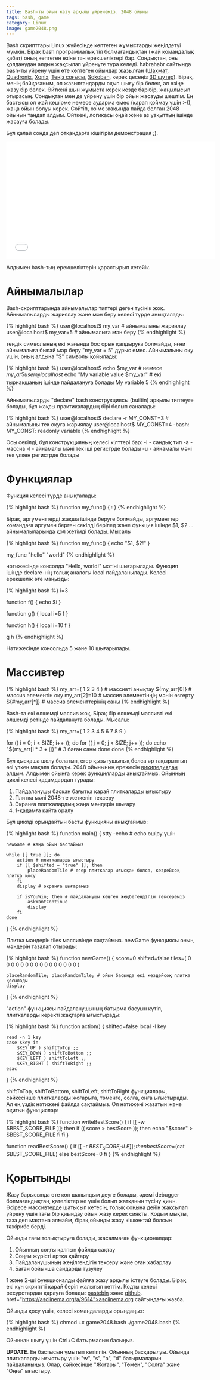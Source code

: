 ```yaml
---
title: Bash-ты ойын жазу арқылы үйренеміз. 2048 ойыны
tags: bash, game
category: Linux
image: game2048.png
---
```


Bash скрипттары Linux жүйесінде көптеген жұмыстарды жеңілдетуі мүмкін. Бірақ bash программалық тіл болмағандықтан (жай командалық қабат) оның көптеген өзіне тән ерекшеліктері бар. Сондықтан, оны қолданудан алдын жақсылап үйренуге тура келеді. <!--more--> habrahabr сайтында bash-ты үйрену үшін өте көптеген ойындар жазылған (<a href="http://habrahabr.ru/post/128549/">Шахмат</a>, <a href="http://habrahabr.ru/post/131921/">Quadronix</a>, <a href="http://habrahabr.ru/post/122029/">Xonix</a>, <a href="http://habrahabr.ru/post/80122/">Теңіз соғысы</a>, <a href="http://habrahabr.ru/post/120198/">Sokoban</a>, керек десеңіз <a href="http://habrahabr.ru/post/130021/">3D шутер</a>). Бірақ, менің байқағаным, ол жазылғандарды оқып шығу бір бөлек, ал өзіңе жазу бір бөлек. Өйткені шын жұмыста керек кезде бәрібір, жаңылысып отырасың. Сондықтан мен де үйрену үшін бір ойын жасауды шештім. Ең бастысы ол жай көшірме немесе аударма емес (қарап қоймау үшін :-)), жаңа ойын болуы керек. Сөйтіп, өзіме жақында пайда болған 2048 ойынын таңдап алдым. Өйткені, логикасы оңай және аз уақыттың ішінде жасауға болады. 

Бұл қалай сонда деп отқандарға кішігірім демонстрация ;).

<iframe class="center-object" width="560" height="315" src="//www.youtube.com/embed/qC7rXHhm1hs" frameborder="0" allowfullscreen></iframe>

Алдымен bash-тың ерекшеліктерін қарастырып кетейік.


# Айнымалылар


Bash-скрипттарында айнымалылар типтері деген түсінік жоқ. Айнымалыларды жариялау және мән беру келесі түрде анықталады:

{% highlight bash %}
user@localhost$ my_var # айнымалыны жариялау
user@localhost$ my_var=5 # айнымалыға мән беру
{% endhighlight %}

теңдік символының екі жағында бос орын қалдыруға болмайды, яғни айнымалыға былай мәр беру "my_var = 5" дұрыс емес. Айнымалыны оқу үшін, оның алдына "$" символы қойылады:

{% highlight bash %}
user@localhost$ echo $my_var # немесе ${my_var}
5
user@localhost$ echo "My variable value $my_var" # екі тырнақшаның ішінде пайдалануға болады
My variable 5
{% endhighlight %}

Айнымалыларды "declare" bash конструкциясы (builtin) арқылы типтеуге болады, бұл жақсы практикалардың бірі болып саналады:

{% highlight bash %}
user@localhost$ declare -r MY_CONST=3 # айнымалыны тек оқуға жариялау
user@localhost$ MY_CONST=4
-bash: MY_CONST: readonly variable
{% endhighlight %}

Осы секілді, бұл конструкцияның келесі кілттері бар:
-i - сандық тип
-a - массив
-l - айнамалы мәні тек іші регистрде болады
-u - айнамалы мәні тек үлкен регистрде болады


# Функциялар


Функция келесі түрде анықталады:

{% highlight bash %}
function my_func() {
    :
}
{% endhighlight %}

Бірақ, аргументтерді жақша ішінде беруге болмайды, аргументтер командаға аргумен берген секілді берілед және функция ішінде $1, $2 ... айнымалыларында қол жетімді болады. Мысалы

{% highlight bash %}
function my_func() {
    echo "$1, $2!"
}

my_func "hello" "world"
{% endhighlight %}

нәтижесінде консолда "Hello, world!" мәтіні шығарылады. Функция ішінде declare-нің толық аналогы local пайдаланылады. Келесі ерекшелік өте маңызды:

{% highlight bash %}
i=3

function f() {
    echo $i
}

function g() {
    local i=5
    f
}

function h() {
    local i=10
    f
}

g
h
{% endhighlight %}

Нәтижесінде консольда 5 және 10 шығарылады.


# Массивтер


{% highlight bash %}
my_arr=( 1 2 3 4 ) # массивті анықтау
${my_arr[0]} # массив элементін оқу
my_arr[2]=10 # массив элементінңің мәнін өзгерту
${#my_arr[*]} # массив элементтерінің саны
{% endhighlight %}

Bash-та екі өлшемді массив жоқ. Бірақ бір өлшемді массивті екі өлшемді ретінде пайдалануға болады. Мысалы:

{% highlight bash %}
my_arr=( 
    1 2 3
    4 5 6
    7 8 9
)

for (( i = 0; i < SIZE; i++ )); do
    for (( j = 0; j < SIZE; j++ )); do
        echo "${my_arr[i * 3 + j]}" # 3 баған саны
    done
done
{% endhighlight %}

Бұл қысқаша шолу болатын, егер қызығушылық болса әр тақырыптың өзі үлкен мақала болады. 2048 ойынының ережесін <a href="http://ru.wikipedia.org/wiki/2048_(%D0%B8%D0%B3%D1%80%D0%B0)">википедиядан</a> алдым. Алдымен ойынға керек функцияларды анықтаймыз. Ойынның циклі келесі қадамдардан тұрады:
1. Пайдаланушы басқан бағытқа қарай плиткаларды ығыстыру
2. Плитка мәні 2048-ге жеткенін тексеру
3. Экранға плиткалардың жаңа мәндерін шығару
4. 1-қадамға қайта оралу

Бұл циклді орындайтын басты функцияны анықтаймыз:

{% highlight bash %}
function main() {
    stty -echo # echo өшіру үшін

    newGame # жаңа ойын бастаймыз

    while [[ true ]]; do
        action # плиткаларды ығыстыру
        if [[ $shifted = "true" ]]; then
            placeRandomTile # егер плиткалар ығысқан болса, кездейсоқ плитка қосу
        fi
        display # экранға шығарамыз

        if isYouWin; then # пайдаланушы жеңген жеңбегендігін тексереміз
            askWantContinue
            display
        fi
    done
}
{% endhighlight %}

Плитка мәндерін tiles массивінде сақтаймыз. newGame функциясы оның мәндерін тазалап отырады:

{% highlight bash %}
function newGame() {
    score=0
    shifted=false
    tiles=(
        0 0 0 0
        0 0 0 0
        0 0 0 0
        0 0 0 0
    )

    placeRandomTile; placeRandomTile; # ойын басында екі кездейсоқ плитка қосылады
    display
}
{% endhighlight %}

"action" функциясы пайдаланушының батырма басуын күтіп, плиткаларды керекті жақтарға ығыстырады:

{% highlight bash %}
function action() {
    shifted=false
    local -l key

    read -n 1 key
    case $key in
        $KEY_UP ) shiftToTop ;;
        $KEY_DOWN ) shiftToBottom ;;
        $KEY_LEFT ) shiftToLeft ;;
        $KEY_RIGHT ) shiftToRight ;;
    esac
}
{% endhighlight %}

shiftToTop, shiftToBottom, shiftToLeft, shiftToRight функциялары, сәйкесінше плиткаларды жоғарыға, төменге, солға, оңға ығыстырады. Ал ең үздік нәтижені файлда сақтаймыз. Ол нәтижені жазатын және оқитын функциялар:

{% highlight bash %}
function writeBestScore() {
    if [[ -w $BEST_SCORE_FILE ]]; then
        if (( score > bestScore )); then
            echo "$score" > $BEST_SCORE_FILE
        fi
    fi
}

function readBestScore() {
    if [[ -r $BEST_SCORE_FILE ]]; then
        bestScore=$(cat $BEST_SCORE_FILE)
    else
        bestScore=0
    fi
}
{% endhighlight %}


# Қорытынды


Жазу барысында өте көп шалындым деуге болады, әдемі debugger болмағандықтан, қателіктер не үшін болып жатқанын түсіну қиын. Әсіресе массивтерде шатысып кетесің, толық соңына дейін жақсылап үйрену үшін тағы бір қиындау ойын жазу керек сияқты. Кодым мықты, таза деп мақтана алмайм, бірақ ойынды жазу кішкентай болсын тәжірибе берді.

Ойынды тағы толықтыруға болады, жасалмаған функционалдар:
1. Ойынның соңғы қалпын файлда сақтау
2. Соңғы жүрісті артқа қайтару
3. Пайдаланушының жеңілгендігін тексеру және оған хабарлау
4. Баған бойынша сандарды түзулеу

1 және 2-ші функционалды файлға жазу арқылы істеуге болады. Бірақ екі күн скриптті қарай беріп жалығып кеттім. Кодты келесі ресурстардан қарауға болады: <a href="http://pastebin.com/TqJuZDWq">pastebin</a> және <a href="https://github.com/egemberdiev/game2048">github</a>. href="https://asciinema.org/a/9614">asciinema.org</a> сайтындағы жазба.

Ойынды қосу үшін, келесі командаларды орындаңыз:

{% highlight bash %}
chmod +x game2048.bash
./game2048.bash
{% endhighlight %}

Ойыннан шығу үшін Ctrl+C батырмасын басыңыз.

**UPDATE**. Ең бастысын ұмытып кетіппін. Ойынның басқарылуы. Ойында плиткаларды ығыстыру үшін "w", "s", "a", "d" батырмаларын пайдаланыңыз. Олар, сәйкесінше "Жоғары", "Төмен", "Солға" және "Оңға" ығыстыру.
